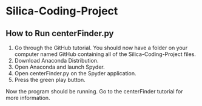 # Silica-Coding-Project

## How to Run centerFinder.py

1. Go through the GitHub tutorial. You should now have a folder on your computer named GitHub containing all of the Silica-Coding-Project files.
2. Download Anaconda Distribution.
3. Open Anaconda and launch Spyder.
4. Open centerFinder.py on the Spyder application.
5. Press the green play button.

Now the program should be running. Go to the centerFinder tutorial for more information.
